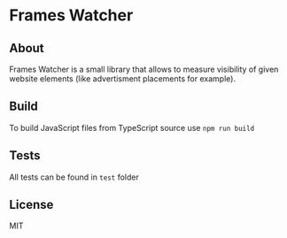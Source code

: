 Frames Watcher
=========

## About

Frames Watcher is a small library that allows to measure visibility of given website elements (like advertisment placements for example).

## Build

To build JavaScript files from TypeScript source use `npm run build`

## Tests

All tests can be found in `test` folder

## License

MIT